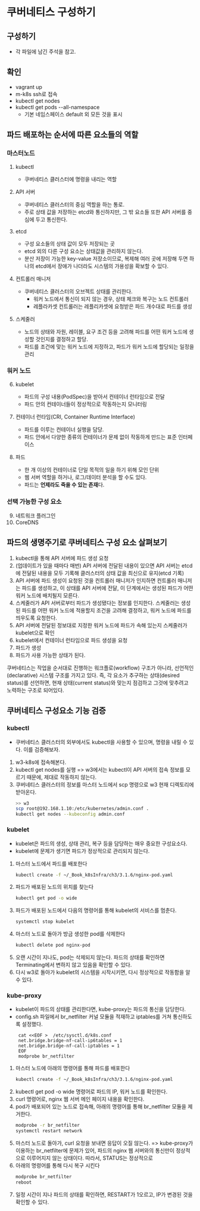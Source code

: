 # 쿠버네티스 구성하기

## 구성하기
- 각 파일에 남긴 주석을 참고.

## 확인
- vagrant up
- m-k8s ssh로 접속
- kubectl get nodes
- kubectl get pods --all-namespace
  - 기본 네임스페이스 default 외 모든 것을 표시

## 파드 배포하는 순서에 따른 요소들의 역할

### 마스터노드
1. kubectl
   - 쿠버네티스 클러스터에 명령을 내리는 역할
2. API 서버
   - 쿠버네티스 클러스터의 중심 역할을 하는 통로.
   - 주로 상태 값을 저장하는 etcd와 통신하지만, 그 밖 요소들 또한 API 서버를 중심에 두고 통신한다.
3. etcd
   - 구성 요소들의 상태 값이 모두 저장되는 곳
   - etcd 외의 다른 구성 요소는 상태값을 관리하지 않는다.
   - 분산 저장이 가능한 key-value 저장소이므로, 복제해 여러 곳에 저장해 두면 하나의 etcd에서 장애가 나더라도 시스템의 가용성을 확보할 수 있다.

4. 컨트롤러 매니저
   - 쿠버네티스 클러스터의 오브젝트 상태를 관리한다.
     - 워커 노드에서 통신이 되지 않는 경우, 상태 체크와 복구는 노드 컨트롤러
     - 레플라카셋 컨트롤러는 레플리카셋에 요청받은 파드 개수대로 파드를 생성

5. 스케줄러
   - 노드의 상태와 자원, 레이블, 요구 조건 등을 고려해 파드를 어떤 워커 노드에 생성할 것인지를 결정하고 할당.
   - 파드를 조건에 맞는 워커 노드에 지정하고, 파드가 워커 노드에 할당되는 일정을 관리

### 워커 노드

6. kubelet
   - 파드의 구성 내용(PodSpec)을 받아서 컨테이너 런타임으로 전달
   - 파드 안의 컨테이너들이 정상적으로 작동하는지 모니터링

7. 컨테이너 런타임(CRI, Container Runtime Interface)
   - 파드를 이루는 컨테이너 실행을 담당.
   - 파드 안에서 다양한 종류의 컨테이너가 문제 없이 작동하게 만드는 표준 인터페이스

8. 파드
   - 한 개 이상의 컨테이너로 단일 목적의 일을 하기 위해 모인 단위
   - 웹 서버 역할을 하거나, 로그/데이터 분석을 할 수도 있다.
   - 파드는 **언제라도 죽을 수 있는 존재**다.
 

### 선택 가능한 구성 요소

9. 네트워크 플러그인
10. CoreDNS

## 파드의 생명주기로 쿠버네티스 구성 요소 살펴보기

1. kubectl을 통해 API 서버에 파드 생성 요청
2. (업데이트가 있을 때마다 매번) API 서버에 전달된 내용이 있으면 API 서버는 etcd에 전달된 내용을 모두 기록해 클러스터의 상태 값을 최신으로 유지(etcd 기록)
3. API 서버에 파드 생성이 요청된 것을 컨트롤러 매니저가 인지하면 컨트롤러 매니저는 파드를 생성하고, 이 상태를 API 서버에 전달, 이 단계에서는 생성된 파드가 어떤 워커 노드에 배치될지 모른다.
4. 스케줄러가 API 서버로부터 파드가 생성됐다는 정보를 인지한다. 스케줄러는 생성된 파드를 어떤 워커 노드에 적용할지 조건을 고려해 결정하고, 워커 노드에 파드를 띄우도록 요청한다.
5. API 서버에 전달된 정보대로 지정한 워커 노드에 파드가 속해 있는지 스케줄러가 kubelet으로 확인
6. kubelet에서 컨테이너 런타임으로 파드 생성을 요청
7. 파드가 생성
8. 파드가 사용 가능한 상태가 된다.

쿠버네티스는 작업을 순서대로 진행하는 워크플로(workflow) 구조가 아니라,
선언적인(declarative) 시스템 구조를 가지고 있다. 즉, 각 요소가 추구하는 상태(desired status)를 선언하면, 현재 상태(current status)와 맞는지 점검하고 그것에 맞추려고 노력하는 구조로 되어있다.

## 쿠버네티스 구성요소 기능 검증

### kubectl

- 쿠버네티스 클러스터의 외부에서도 kubectl을 사용할 수 있으며, 명령을 내릴 수 있다. 이를 검증해보자.

1. w3-k8s에 접속해본다.
2. kubectl get nodes를 실행
   => w3에서는 kubectl이 API 서버의 접속 정보를 모르기 때문에, 제대로 작동하지 않는다.
3. 쿠버네티스 클러스터의 정보를 마스터 노드에서 scp 명령으로 w3 현재 디렉토리에 받아온다.
   ```bash
   >> w3
   scp root@192.168.1.10:/etc/kubernetes/admin.conf .
   kubectl get nodes --kubeconfig admin.conf
   ```

### kubelet

- kubelet은 파드의 생성, 상태 관리, 복구 등을 담당하는 매우 중요한 구성요소다.
- kubelet에 문제가 생기면 파드가 정상적으로 관리되지 않는다.

1. 마스터 노드에서 파드를 배포한다
   ```bash
   kubectl create -f ~/_Book_k8sInfra/ch3/3.1.6/nginx-pod.yaml
   ```
2. 파드가 배포된 노드의 위치를 찾는다
   ```bash
   kubectl get pod -o wide
   ```
3. 파드가 배포된 노드에서 다음의 명령어를 통해 kubelet의 서비스를 멈춘다.
   ```bash
   systemctl stop kubelet
   ```
4. 마스터 노드로 돌아가 방금 생성한 pod를 삭제한다
   ```bash
   kubectl delete pod nginx-pod
   ```
5. 오랜 시간이 지나도, pod는 삭제되지 않는다. 파드의 상태를 확인하면 Terminating에서 변하지 않고 있음을 확인할 수 있다.
6. 다시 w3로 돌아가 kubelet의 시스템을 시작시키면, 다시 정상적으로 작동함을 알 수 있다.

### kube-proxy

- kubelet이 파드의 상태를 관리한다면, kube-proxy는 파드의 통신을 담당한다. 
- config.sh 파일에서 br_netfilter 커널 모듈을 적재하고 iptables를 거쳐 통신하도록 설정했다.
  ```Vagrantfile
   cat <<EOF >  /etc/sysctl.d/k8s.conf
   net.bridge.bridge-nf-call-ip6tables = 1
   net.bridge.bridge-nf-call-iptables = 1
   EOF
   modprobe br_netfilter 
  ```

1. 마스터 노드에 아래의 명령어를 통해 파드를 배포한다
   ```bash
   kubectl create -f ~/_Book_k8sInfra/ch3/3.1.6/nginx-pod.yaml
   ```
2. kubectl get pod -o wide 명령어로 파드의 IP, 워커 노드를 확인한다.
3. curl 명령어로, nginx 웹 서버 메인 페이지 내용을 확인한다.
4. pod가 배포되어 있는 노드로 접속해, 아래의 명령어를 통해 br_netfilter 모듈을 제거한다.
   ```bash
   modprobe -r br_netfilter
   systemctl restart network
   ```
5. 마스터 노드로 돌아가, curl 요청을 보내면 응답이 오질 않는다.
   => kube-proxy가 이용하는 br_netfilter에 문제가 있어, 파드의 nginx 웹 서버와의
   통신만이 정상적으로 이루어지지 않는 상태이다. 따라서, STATUS는 정상적으로
6. 아래의 명령어를 통해 다시 복구 시킨다
   ```bash
   modprobe br_netfilter
   reboot
   ```
7. 일정 시간이 지나 파드의 상태를 확인하면, RESTART가 1오르고, IP가 변경된 것을 확인할 수 있다.